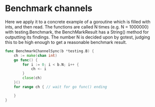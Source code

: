 # Benchmark channels

Here we apply it to a concrete example of a goroutine which is filled with ints, and then read. The
functions are called N times (e.g. N = 1000000) with testing.Benchmark, the BenchMarkResult
has a String() method for outputting its findings. The number N is decided upon by gotest,
judging this to be high enough to get a reasonable benchmark result.

```go
func BenchmarkChannelSync(b *testing.B) {
	ch := make(chan int)
	go func() {
		for i := 0; i < b.N; i++ {
			ch <- i
		}
		close(ch)
	}()
	for range ch { // wait for go func() ending

	}
}
```